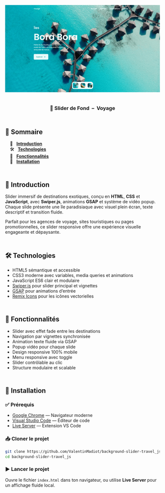 <div align="center">  
  <a href="https://background-slider-travel.netlify.app/" target="_blank">  
    <img src=".docs/preview.png" alt="Aperçu du slider Travel">  
  </a>  
  </br></br>  
  <h3 align="center">🌴 Slider de Fond &nbsp;–&nbsp; Voyage</h3>  
</div>

## <br /> 📌 Sommaire

&nbsp;&nbsp;&nbsp; 🎨 &nbsp; [**Introduction**](#introduction)<br />
&nbsp;&nbsp;&nbsp; 🛠️ &nbsp; [**Technologies**](#technologies)<br />
&nbsp;&nbsp;&nbsp; 🎯 &nbsp; [**Fonctionnalités**](#fonctionnalités)<br />
&nbsp;&nbsp;&nbsp; 🚀 &nbsp; [**Installation**](#installation)<br />

## <br /> <a name="introduction">🎨 Introduction</a>

Slider immersif de destinations exotiques, conçu en **HTML**, **CSS** et **JavaScript**, avec **Swiper.js**, animations **GSAP** et système de vidéo popup. Chaque slide présente une île paradisiaque avec visuel plein écran, texte descriptif et transition fluide.

Parfait pour les agences de voyage, sites touristiques ou pages promotionnelles, ce slider responsive offre une expérience visuelle engageante et dépaysante.

## <br /> <a name="technologies">🛠️ Technologies</a>

- HTML5 sémantique et accessible
- CSS3 moderne avec variables, media queries et animations
- JavaScript ES6 clair et modulaire
- [Swiper.js](https://swiperjs.com/) pour slider principal et vignettes
- [GSAP](https://greensock.com/gsap/) pour animations d’entrée
- [Remix Icons](https://remixicon.com/) pour les icônes vectorielles

## <br /> <a name="fonctionnalités">🎯 Fonctionnalités</a>

- Slider avec effet fade entre les destinations
- Navigation par vignettes synchronisée
- Animation texte fluide via GSAP
- Popup vidéo pour chaque slide
- Design responsive 100% mobile
- Menu responsive avec toggle
- Slider contrôlable au clic
- Structure modulaire et scalable

## <br /> <a name="installation">🚀 Installation</a>

### ✅ Prérequis

- [Google Chrome](https://www.google.com/) — Navigateur moderne
- [Visual Studio Code](https://code.visualstudio.com/) — Éditeur de code
- [Live Server](https://marketplace.visualstudio.com/items?itemName=ritwickdey.LiveServer) — Extension VS Code

### 📥 Cloner le projet

```bash
git clone https://github.com/ValentinMadiot/background-slider-travel_js
cd background-slider-travel_js
```

### ▶️ Lancer le projet

Ouvre le fichier `index.html` dans ton navigateur, ou utilise **Live Server** pour un affichage fluide local.
